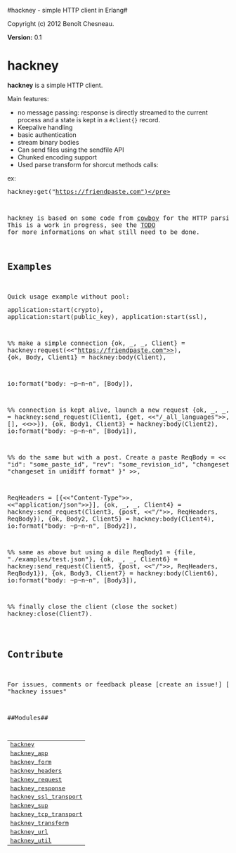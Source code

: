 

#hackney - simple HTTP client in Erlang#


Copyright (c) 2012 Benoît Chesneau.

__Version:__ 0.1

# hackney

**hackney** is a simple HTTP client.

Main features:

- no message passing: response is directly streamed to the current
  process and a state is kept in a `#client{}` record.
- Keepalive handling
- basic authentication
- stream binary bodies
- Can send files using the sendfile API
- Chunked encoding support
- Used parse transform for shorcut methods calls:

ex:<pre>hackney:get("https://friendpaste.com")</pre>

hackney is based on some code from
[cowboy](http://github.com/extend/cownboy) for the HTTP parsing. This is
a work in progress, see the
[TODO](http://github.com/benoitc/hackney/blob/master/TODO.md) for more
informations on what still need to be done.

## Examples

Quick usage example without pool:<pre>application:start(crypto),
application:start(public_key),
application:start(ssl),

%% make a simple connection
{ok, _, _, Client} = hackney:request(<<"https://friendpaste.com">>),
{ok, Body, Client1} = hackney:body(Client),

io:format("body: ~p~n~n", [Body]),

%% connection is kept alive, launch a new request
{ok, _, _, Client2} = hackney:send_request(Client1, {get,
                                                     <<"/_all_languages">>,
                                                     [],
                                                     <<>>}),
{ok, Body1, Client3} = hackney:body(Client2),
io:format("body: ~p~n~n", [Body1]),

%% do the same but with a post. Create a paste
ReqBody = << "{
     \"id\": \"some_paste_id\",
     \"rev\": \"some_revision_id\",
     \"changeset\": \"changeset in unidiff format\"
}" >>,

ReqHeaders = [{<<"Content-Type">>, <<"application/json">>}],
{ok, _, _, Client4} = hackney:send_request(Client3, {post, <<"/">>,
                                                     ReqHeaders,
                                                     ReqBody}),
{ok, Body2, Client5} = hackney:body(Client4),
io:format("body: ~p~n~n", [Body2]),

%% same as above but using a dile
ReqBody1 = {file, "./examples/test.json"},
{ok, _, _, Client6} = hackney:send_request(Client5, {post, <<"/">>,
                                                     ReqHeaders,
                                                     ReqBody1}),
{ok, Body3, Client7} = hackney:body(Client6),
io:format("body: ~p~n~n", [Body3]),

%% finally close the client (close the socket)
hackney:close(Client7).</pre>

Contribute
----------
For issues, comments or feedback please [create an issue!] [1][1]: http://github.com/benoitc/hackney/issues "hackney issues"


##Modules##


<table width="100%" border="0" summary="list of modules">
<tr><td><a href="http://github.com/benoitc/hackney/blob/master/doc/hackney.md" class="module">hackney</a></td></tr>
<tr><td><a href="http://github.com/benoitc/hackney/blob/master/doc/hackney_app.md" class="module">hackney_app</a></td></tr>
<tr><td><a href="http://github.com/benoitc/hackney/blob/master/doc/hackney_form.md" class="module">hackney_form</a></td></tr>
<tr><td><a href="http://github.com/benoitc/hackney/blob/master/doc/hackney_headers.md" class="module">hackney_headers</a></td></tr>
<tr><td><a href="http://github.com/benoitc/hackney/blob/master/doc/hackney_request.md" class="module">hackney_request</a></td></tr>
<tr><td><a href="http://github.com/benoitc/hackney/blob/master/doc/hackney_response.md" class="module">hackney_response</a></td></tr>
<tr><td><a href="http://github.com/benoitc/hackney/blob/master/doc/hackney_ssl_transport.md" class="module">hackney_ssl_transport</a></td></tr>
<tr><td><a href="http://github.com/benoitc/hackney/blob/master/doc/hackney_sup.md" class="module">hackney_sup</a></td></tr>
<tr><td><a href="http://github.com/benoitc/hackney/blob/master/doc/hackney_tcp_transport.md" class="module">hackney_tcp_transport</a></td></tr>
<tr><td><a href="http://github.com/benoitc/hackney/blob/master/doc/hackney_transform.md" class="module">hackney_transform</a></td></tr>
<tr><td><a href="http://github.com/benoitc/hackney/blob/master/doc/hackney_url.md" class="module">hackney_url</a></td></tr>
<tr><td><a href="http://github.com/benoitc/hackney/blob/master/doc/hackney_util.md" class="module">hackney_util</a></td></tr></table>

